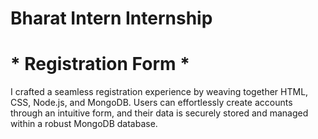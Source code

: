 
# Bharat Intern Internship 

# * Registration Form *

I crafted a seamless registration experience by weaving together HTML, CSS, Node.js, and MongoDB. Users can effortlessly create accounts through an intuitive form, and their data is securely stored and managed within a robust MongoDB database.
